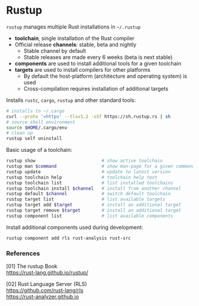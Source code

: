 # Rustup

`rustup` manages multiple Rust installations in `~/.rustup`

* **toolchain**, single installation of the Rust compiler
* Official release **channels**: stable, beta and nightly
  - Stable channel by default
  - Stable releases are made every 6 weeks (beta is next stable)
* **components** are used to install additional tools for a given toolchain
* **targets** are used to install compilers for other platforms
  - By default the host-platform (architecture and operating system) is used
  - Cross-compilation requires installation of additional targets

Installs `rustc`, `cargo`, `rustup` and other standard tools:

```bash
# installs to ~/.cargo
curl --proto '=https' --tlsv1.2 -sSf https://sh.rustup.rs | sh
# source shell environment
source $HOME/.cargo/env
# clean up 
rustup self uninstall
```

Basic usage of a toolchain:

```bash
rustup show                         # show active toolchain
rustup man $command                 # show man-page for a given command
rustup update                       # update to latest version
rustup toolchain help               # toolchain help text
rustup toolchain list               # list installed toolchains
rustup toolchain install $channel   # install from another channel
rustup default $channel             # switch default toolchain
rustup target list                  # list available targets
rustup target add $target           # install an additional target
rustup target remove $target        # install an additional target
rustup component list               # list available components
```

Install additional components used during development:

```bash
rustup component add rls rust-analysis rust-src
```


### References

[01] The rustup Book  
<https://rust-lang.github.io/rustup/>

[02] Rust Language Server (RLS)  
<https://github.com/rust-lang/rls>  
<https://rust-analyzer.github.io>
